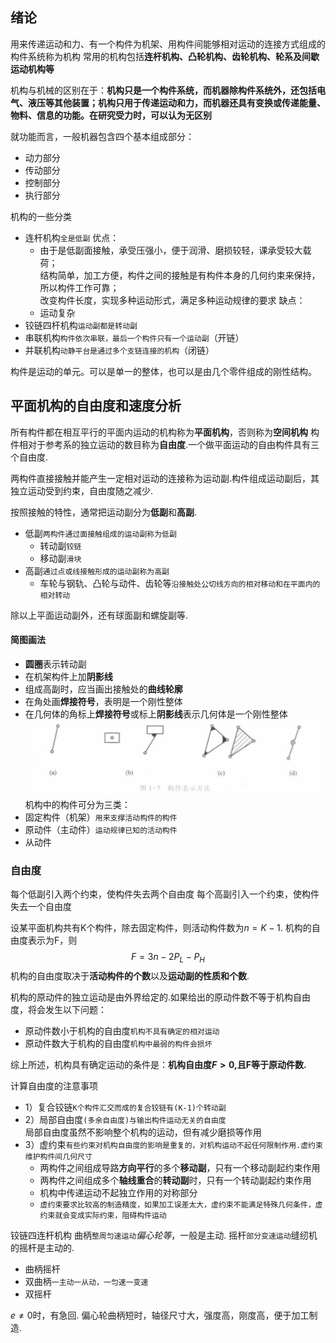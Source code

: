 ## 绪论
用来传递运动和力、有一个构件为机架、用构件间能够相对运动的连接方式组成的构件系统称为机构
常用的机构包括**连杆机构、凸轮机构、齿轮机构、轮系及间歇运动机构等**

机构与机械的区别在于：**机构只是一个构件系统，而机器除构件系统外，还包括电气、液压等其他装置；机构只用于传递运动和力，而机器还具有变换或传递能量、物料、信息的功能。在研究受力时，可以认为无区别**

就功能而言，一般机器包含四个基本组成部分：
- 动力部分
- 传动部分
- 控制部分
- 执行部分

机构的一些分类
- 连杆机构`全是低副`
	优点：
	- 由于是低副面接触，承受压强小，便于润滑、磨损较轻，课承受较大载荷；<br>结构简单，加工方便，构件之间的接触是有构件本身的几何约束来保持，所以构件工作可靠；<br>改变构件长度，实现多种运动形式，满足多种运动规律的要求
	缺点：
	- 运动复杂
- 铰链四杆机构`运动副都是转动副`
- 串联机构`构件依次串联，最后一个构件只有一个运动副`（开链）
- 并联机构`动静平台是通过多个支链连接的机构`（闭链）

构件是运动的单元。可以是单一的整体，也可以是由几个零件组成的刚性结构。

## 平面机构的自由度和速度分析
所有构件都在相互平行的平面内运动的机构称为**平面机构**，否则称为**空间机构**
构件相对于参考系的独立运动的数目称为**自由度**.一个做平面运动的自由构件具有三个自由度.

两构件直接接触并能产生一定相对运动的连接称为运动副.构件组成运动副后，其独立运动受到约束，自由度随之减少.

按照接触的特性，通常把运动副分为**低副**和**高副**.
- 低副`两构件通过面接触组成的运动副称为低副`
	- 转动副`铰链`
	- 移动副`滑块`
- 高副`通过点或线接触形成的运动副称为高副`
	- 车轮与钢轨、凸轮与动件、齿轮等`沿接触处公切线方向的相对移动和在平面内的相对转动`

除以上平面运动副外，还有球面副和螺旋副等.

#### 简图画法
- **圆圈**表示转动副
- 在机架构件上加**阴影线**
- 组成高副时，应当画出接触处的**曲线轮廓**
- 在角处画**焊接符号**，表明是一个刚性整体
- 在几何体的角标上**焊接符号**或标上**阴影线**表示几何体是一个刚性整体
![构件表示方法](images/img1.jpg)
机构中的构件可分为三类：
- 固定构件（机架）`用来支撑活动构件的构件`
- 原动件（主动件）`运动规律已知的活动构件`
- 从动件

### 自由度
每个低副引入两个约束，使构件失去两个自由度
每个高副引入一个约束，使构件失去一个自由度

设某平面机构共有K个构件，除去固定构件，则活动构件数为$n=K-1$.
机构的自由度表示为F，则$$F=3n-2P_L-P_H$$
机构的自由度取决于**活动构件的个数**以及**运动副的性质和个数**.

机构的原动件的独立运动是由外界给定的.如果给出的原动件数不等于机构自由度，将会发生以下问题：
- 原动件数小于机构的自由度`机构不具有确定的相对运动`
- 原动件数大于机构的自由度`机构中最弱的构件会损坏`

综上所述，机构具有确定运动的条件是：**机构自由度$F>0$,且F等于原动件数.**

计算自由度的注意事项
- 1）复合铰链`K个构件汇交而成的复合铰链有(K-1)个转动副`
- 2）局部自由度`(多余自由度)与输出构件运动无关的自由度`<br>局部自由度虽然不影响整个机构的运动，但有减少磨损等作用
- 3）虚约束`有些约束对机构自由度的影响是重复的，对机构运动不起任何限制作用.虚约束维护构件间几何尺寸`
	- 两构件之间组成导路**方向平行**的多个**移动副**，只有一个移动副起约束作用
	- 两构件之间组成多个**轴线重合**的**转动副**时，只有一个转动副起约束作用
	- 机构中传递运动不起独立作用的对称部分
	- `虚约束要求比较高的制造精度，如果加工误差太大，虚约束不能满足特殊几何条件，虚约束就会变成实际约束，阻碍构件运动`

铰链四连杆机构
曲柄`整周匀速运动`*偏心轮等*，一般是主动.
摇杆`部分变速运动`缝纫机的摇杆是主动的.
- 曲柄摇杆
- 双曲柄`一主动一从动，一匀速一变速`
- 双摇杆

$e\neq 0$时，有急回.
偏心轮曲柄短时，轴径尺寸大，强度高，刚度高，便于加工制造.